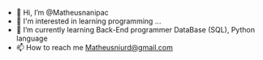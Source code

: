 - 👋 Hi, I’m @Matheusnanipac
- 👀 I'm interested in learning programming ...
- 🌱 I’m currently learning Back-End programmer DataBase (SQL), Python language
- 📫 How to reach me Matheusniurd@gmail.com

<!---
Matheusnanipac/Matheusnanipac is a ✨ special ✨ repository because its `README.md` (this file) appears on your GitHub profile.
You can click the Preview link to take a look at your changes.
--->
